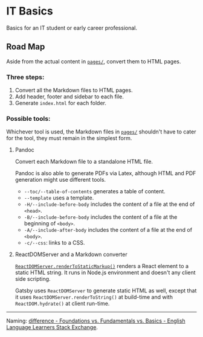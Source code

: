 # IT Basics

Basics for an IT student or early career professional.

## Road Map

Aside from the actual content in [`pages/`](pages/), convert them to HTML pages.

### Three steps:

1. Convert all the Markdown files to HTML pages.
2. Add header, footer and sidebar to each file.
3. Generate `index.html` for each folder.

### Possible tools:

Whichever tool is used, the Markdown files in [`pages/`](pages/) shouldn't have to cater for the tool, they must remain in the simplest form.

1. Pandoc

    Convert each Markdown file to a standalone HTML file.

    Pandoc is also able to generate PDFs via Latex, although HTML and PDF generation might use different tools.

    - `--toc/--table-of-contents` generates a table of content.
    - `--template` uses a template.
    - `-H/--include-before-body` includes the content of a file at the end of `<head>`.
    - `-B/--include-before-body` includes the content of a file at the beginning of `<body>`.
    - `-A/--include-after-body` includes the content of a file at the end of `<body>`.
    - `-c/--css`: links to a CSS.

2. ReactDOMServer and a Markdown converter

    [`ReactDOMServer.renderToStaticMarkup()`](https://reactjs.org/docs/react-dom-server.html#rendertostaticmarkup) renders a React element to a static HTML string. It runs in Node.js environment and doesn't any client side scripting.

    Gatsby uses `ReactDOMServer` to generate static HTML as well, except that it uses `ReactDOMServer.renderToString()` at build-time and with `ReactDOM.hydrate()` at client run-time.

---

Naming: [difference - Foundations vs. Fundamentals vs. Basics - English Language Learners Stack Exchange](https://ell.stackexchange.com/q/93696).